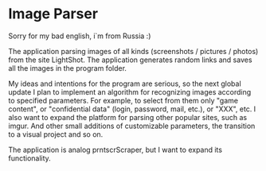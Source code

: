 # Image Parser
Sorry for my bad english, i`m from Russia :)

The application parsing images of all kinds (screenshots / pictures / photos) from the site LightShot. 
The application generates random links and saves all the images in the program folder.

My ideas and intentions for the program are serious, so the next global update I plan to implement an algorithm for recognizing images according to specified parameters. 
For example, to select from them only "game content", or "confidential data" (login, password, mail, etc.), or "XXX", etc. 
I also want to expand the platform for parsing other popular sites, such as imgur. And other small additions of customizable parameters, the transition to a visual project and so on.

The application is analog prntscrScraper, but I want to expand its functionality.
